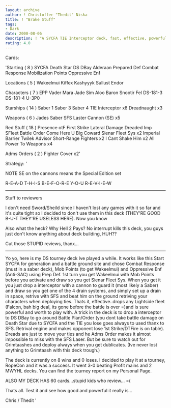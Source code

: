 ```yaml
---
layout: archive
author: ! Christoffer "Thedit" Niska
title: ! "Brake Stuff"
tags:
- Dark
date: 2000-08-06
description: ! "A SYCFA TIE Interceptor deck, fast, effective, powerful and a real opponent."
rating: 4.0
---
```

Cards: 

'Starting  ( 8 )
SYCFA
Death Star
DS  DBay
Alderaan
Prepared Def
Combat Response
Mobilization Points
Oppressive Enf

Locations  ( 5 )
Wakeelmui
Kiffex
Kashyyyk
Sullust
Endor

Characters  ( 7 )
EPP Vader
Mara Jade
Sim Aloo
Baron Snootir Fel
DS-181-3
DS-181-4
U-3P0

Starships  ( 14 )
Saber 1
Saber 3
Saber 4
TIE Interceptor x8
Dreadnaught x3

Weapons  ( 6 )
Jades Saber
SFS Laster Cannon (SE) x5

Red Stuff  ( 18 )
Presence otF
First Strike
Lateral Damage
Dreaded Imp SFleet
Battle Order
Come Here U Big Coward
Sienar Fleet Sys x2
Imperial Barrier
Twilek Advisor
Short-Range Fighters x2
I Cant Shake Him x2
All Power To Weapons x4

Adms Orders  ( 2 )
Fighter Cover x2'

Strategy: '

NOTE SE on the cannons means the Special Edition set

R-E-A-D T-H-I-S B-E-F-O-R-E Y-O-U R-E-V-I-E-W 

---

Stuff to reviewers

I don't need Sword/Sheild since I haven't lost any games with it so far and it's quite tight so I decided to don't use them in this deck (THEY'RE GOOD B-U-T THEY'RE USELESS HERE). Now you know

Also what the heck? Why Hell 2 Pays? No interrupt kills this deck, you guys just don't know anything about deck building, HUH??

Cut those STUPID reviews, thanx...

---

Yo yo, here is my DS tourney deck Ive played a while. It works like this  Start SYCFA for generation and a battle ground site and chose Combat Response (must in a saber deck), Mob Points (to get Wakeelmui) and Oppressive Enf (Anti-SAC) using Prep Def.
1st turn you get Wakeelmui with Mob Points before you activate and draw so you get Sienar Fleet Sys. When you get it you just drop a interceptor with a cannon to guard it (most likely a Saber) and draw so you get one of the 4 drain systems, and simply set up a drain in space, retrive with SFS and beat him on the ground retriving your characters when deploying ties. Thats it, effective..drops any Lightside fleet (Falcon, bah big deal, its gone before the battle is over =)and is sure powerful and worth to play with.
A trick in the deck is to drop a interceptor to DS DBay to go around Battle Plan/Order (you dont take battle damage on Death Star due to SYCFA and the TIE you lose goes always to used thanx to SFS. Retrival engine and makes opponent lose 1st Strike/DTFire is on table).
Dreads are just to move your ties and he Adms Order makes it almost impossible to miss with the SFS Laser. But be sure to watch out for Grimtaashes and deploy always when you get dublicates. (Ive never lost anything to Grimtaash with this deck trough.)

The deck is currently on 8 wins and 0 loses. I decided to play it at a tourney, RopeCon and it was a success. It went 3-0 beating Profit mains and 2 MWYHL decks. You can find the tourney report on my Personal Page.

ALSO MY DECK HAS 60 cards...stupid kids who review... =(

Thats all. Test it and see how good and powerful it really is...

Chris / Thedit	  '